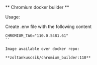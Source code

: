 ** Chromium docker builder **


Usage:

Create .env file with the following content

```
CHROMIUM_TAG="110.0.5481.61"
``

Image available over docker repo:

**zoltankuscsik/chromium_builder:110**

